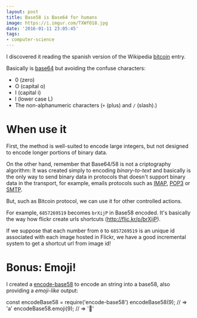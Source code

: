```yaml
---
layout: post
title: Base58 is Base64 for humans
image: https://i.imgur.com/TXWfO18.jpg
date: '2016-01-11 23:05:45'
tags:
- computer-science
---
```


I discovered it reading the spanish version of the Wikipedia [bitcoin](https://es.wikipedia.org/wiki/Bitcoin#Direcciones) entry.

Basically is [base64](https://en.wikipedia.org/wiki/Base64) but avoiding the confuse characters:

- 0 (zero)
- O (capital o)
- I (capital i)
- l (lower case L)
- The non-alphanumeric characters (`+` (plus) and `/` (slash).)

# When use it

First, the method is well-suited to encode large integers, but not designed to encode longer portions of binary data.

On the other hand, remember that Base64/58 is not a criptography algorithm: It was created simply to encoding _binary-to-text_ and basically is the only way to send binary data in protocols that doesn't support binary data in the transport, for example, emails protocols such as [IMAP](https://es.wikipedia.org/wiki/Internet_Message_Access_Protocol), [POP3](https://es.wikipedia.org/wiki/Post_Office_Protocol) or [SMTP](https://es.wikipedia.org/wiki/Simple_Mail_Transfer_Protocol).

But, such as Bitcoin protocol, we can use it for other controlled actions.

For example, `6857269519` becomes `brXijP` in Base58 encoded. It's basically the way how flickr create urls shortcuts (http://flic.kr/p/brXijP).

If we suppose that each number from `0` to `6857269519` is an unique id associated with each image hosted in Flickr, we have a good incremental system to get a shortcut url from image id!

# Bonus: Emoji!

I created a [encode-base58](https://github.com/kikobeats/encode-base58) to encode an string into a base58, also providing a *emoji-like* output:

<script src="https://embed.tonicdev.com" data-element-id="my-element"></script>

<!-- anywhere else on your page -->
<div id="my-element">
const encodeBase58 = require('encode-base58')
encodeBase58(9); // => 'a'
encodeBase58.emoji(9); // => '🔆'
</div>
